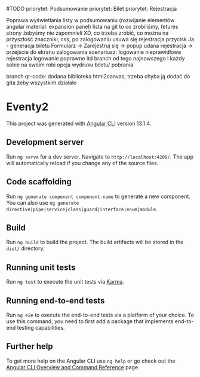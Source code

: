 #TODO
priorytet: Podsumowanie
priorytet: Bilet
priorytet: Rejestracja

Poprawa wyświetlania listy w podsumowaniu (rozwijanie elementów angular material: expansion panel)
lista na git to co zrobiliśmy, fetures strony żebyśmy nie zapomnieli XD, co trzeba zrobić, co można na przyszłość
znaczniki, css, 
po zalogowaniu usuwa się rejestracja przycisk
Ja - generacja biletu
Formularz -> Zarejestruj się -> popup udana rejestracja -> przejście do ekranu zalogowania
scenariusz:
logowanie nieprawidłowe
rejestracja
logowanie poprawne
itd
branch od tego najnowszego i każdy sobie na swoim robi 
opcja wydruku biletu/ pobrania

branch qr-code: dodana biblioteka html2canvas, trzeba chyba ją dodać do gita żeby wszystkim działało


# Eventy2

This project was generated with [Angular CLI](https://github.com/angular/angular-cli) version 13.1.4.

## Development server

Run `ng serve` for a dev server. Navigate to `http://localhost:4200/`. The app will automatically reload if you change any of the source files.

## Code scaffolding

Run `ng generate component component-name` to generate a new component. You can also use `ng generate directive|pipe|service|class|guard|interface|enum|module`.

## Build

Run `ng build` to build the project. The build artifacts will be stored in the `dist/` directory.

## Running unit tests

Run `ng test` to execute the unit tests via [Karma](https://karma-runner.github.io).

## Running end-to-end tests

Run `ng e2e` to execute the end-to-end tests via a platform of your choice. To use this command, you need to first add a package that implements end-to-end testing capabilities.

## Further help

To get more help on the Angular CLI use `ng help` or go check out the [Angular CLI Overview and Command Reference](https://angular.io/cli) page.
